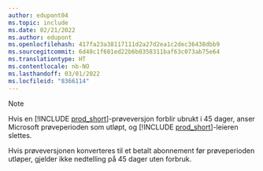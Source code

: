 ```yaml
---
author: edupont04
ms.topic: include
ms.date: 02/21/2022
ms.author: edupont
ms.openlocfilehash: 417fa23a38117111d2a27d2ea1c2dec36438dbb9
ms.sourcegitcommit: 6d48c1f601ed22b6b0358311baf63c073ab75e64
ms.translationtype: HT
ms.contentlocale: nb-NO
ms.lasthandoff: 03/01/2022
ms.locfileid: "8366114"
---
```

> [!NOTE]
> Hvis en [!INCLUDE [prod_short](prod_short.md)]-prøveversjon forblir ubrukt i 45 dager, anser Microsoft prøveperioden som utløpt, og [!INCLUDE [prod_short](prod_short.md)]-leieren slettes.
>
> Hvis prøveversjonen konverteres til et betalt abonnement før prøveperioden utløper, gjelder ikke nedtelling på 45 dager uten forbruk.
